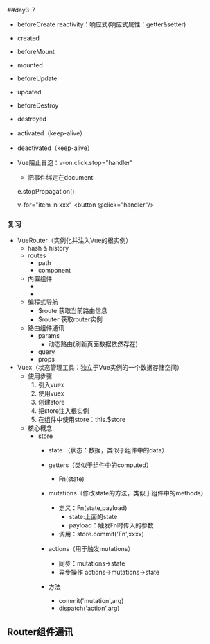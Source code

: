 ##day3-7
* beforeCreate
    reactivity：响应式(响应式属性：getter&setter)
* created
* beforeMount
* mounted
* beforeUpdate
* updated
* beforeDestroy
* destroyed
* activated（keep-alive）
* deactivated（keep-alive）


* Vue阻止冒泡：v-on:click.stop="handler"
    * 把事件绑定在document

    e.stopPropagation()

    v-for="item in xxx"
        <button @click="handler"/>

### 复习
* VueRouter（实例化并注入Vue的根实例）
    * hash & history
    * routes
        * path
        * component
    * 内置组件
        * <router-view/>
        * <router-link/>
    * 编程式导航
        * $route  获取当前路由信息
        * $router 获取router实例
    * 路由组件通讯
        * params
            * 动态路由(刷新页面数据依然存在)
        * query
        * props
* Vuex（状态管理工具：独立于Vue实例的一个数据存储空间）
    * 使用步骤
        1. 引入vuex
        2. 使用vuex
        3. 创建store
        4. 把store注入根实例
        5. 在组件中使用store：this.$store
    * 核心概念
        * store
            * state （状态：数据，类似于组件中的data）
            * getters（类似于组件中的computed）
                * Fn(state)
            * mutations（修改state的方法，类似于组件中的methods）
                * 定义：Fn(state,payload)
                    * state:上面的state
                    * payload：触发Fn时传入的参数
                * 调用：store.commit('Fn',xxxx)
            * actions（用于触发mutations）
                * 同步：mutations->state
                * 异步操作 actions->mutations->state

            * 方法
                * commit('mutation',arg)
                * dispatch('action',arg)

## Router组件通讯
<Home username="laoxie" age="18" />